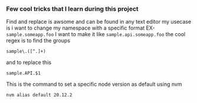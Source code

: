 ### Few cool tricks that I learn during this project 
Find and replace is awsome and can be found in any text editor my usecase is i want to change my namespace with a specific format 
EX- `sample.someapp.foo` I want to make it like `sample.api.someapp.foo` the cool regex is to find the groups
```regex
sample\.([^.]+)
```
and to replace this 
```regex
sample.API.$1
```
This is the command to set a specific node version as default using nvm 

```bash
nvm alias default 20.12.2
```